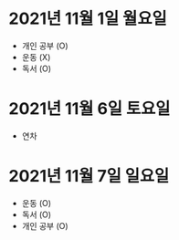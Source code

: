 
# 2021년 11월 1일 월요일 

- 개인 공부 (O)
- 운동 (X)
- 독서 (O)

# 2021년 11월 6일 토요일

- 연차

# 2021년 11월 7일 일요일

- 운동 (O)
- 독서 (O)
- 개인 공부 (O)
